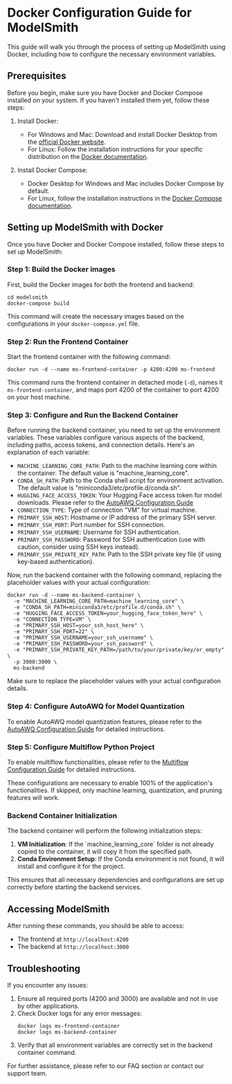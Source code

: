 # Docker Configuration Guide for ModelSmith

This guide will walk you through the process of setting up ModelSmith using Docker, including how to configure the necessary environment variables.

## Prerequisites

Before you begin, make sure you have Docker and Docker Compose installed on your system. If you haven't installed them yet, follow these steps:

1. Install Docker:

   - For Windows and Mac: Download and install Docker Desktop from the [official Docker website](https://www.docker.com/products/docker-desktop).
   - For Linux: Follow the installation instructions for your specific distribution on the [Docker documentation](https://docs.docker.com/engine/install/).

2. Install Docker Compose:
   - Docker Desktop for Windows and Mac includes Docker Compose by default.
   - For Linux, follow the installation instructions in the [Docker Compose documentation](https://docs.docker.com/compose/install/).

## Setting up ModelSmith with Docker

Once you have Docker and Docker Compose installed, follow these steps to set up ModelSmith:

### Step 1: Build the Docker images

First, build the Docker images for both the frontend and backend:

```shell
cd modelsmith
docker-compose build
```

This command will create the necessary images based on the configurations in your `docker-compose.yml` file.

### Step 2: Run the Frontend Container

Start the frontend container with the following command:

```shell
docker run -d --name ms-frontend-container -p 4200:4200 ms-frontend
```

This command runs the frontend container in detached mode (`-d`), names it `ms-frontend-container`, and maps port 4200 of the container to port 4200 on your host machine.

### Step 3: Configure and Run the Backend Container

Before running the backend container, you need to set up the environment variables. These variables configure various aspects of the backend, including paths, access tokens, and connection details. Here's an explanation of each variable:

- `MACHINE_LEARNING_CORE_PATH`: Path to the machine learning core within the container. The default value is "machine_learning_core".
- `CONDA_SH_PATH`: Path to the Conda shell script for environment activation. The default value is "miniconda3/etc/profile.d/conda.sh".
- `HUGGING_FACE_ACCESS_TOKEN`: Your Hugging Face access token for model downloads. Please refer to the [AutoAWQ Configuration Guide](configure-autoawq.md)
- `CONNECTION_TYPE`: Type of connection "VM" for virtual machine.
- `PRIMARY_SSH_HOST`: Hostname or IP address of the primary SSH server.
- `PRIMARY_SSH_PORT`: Port number for SSH connection.
- `PRIMARY_SSH_USERNAME`: Username for SSH authentication.
- `PRIMARY_SSH_PASSWORD`: Password for SSH authentication (use with caution, consider using SSH keys instead).
- `PRIMARY_SSH_PRIVATE_KEY_PATH`: Path to the SSH private key file (if using key-based authentication).

Now, run the backend container with the following command, replacing the placeholder values with your actual configuration:

```shell
docker run -d --name ms-backend-container \
  -e "MACHINE_LEARNING_CORE_PATH=machine_learning_core" \
  -e "CONDA_SH_PATH=miniconda3/etc/profile.d/conda.sh" \
  -e "HUGGING_FACE_ACCESS_TOKEN=your_hugging_face_token_here" \
  -e "CONNECTION_TYPE=VM" \
  -e "PRIMARY_SSH_HOST=your_ssh_host_here" \
  -e "PRIMARY_SSH_PORT=22" \
  -e "PRIMARY_SSH_USERNAME=your_ssh_username" \
  -e "PRIMARY_SSH_PASSWORD=your_ssh_password" \
  -e "PRIMARY_SSH_PRIVATE_KEY_PATH=/path/to/your/private/key/or_empty" \
  -p 3000:3000 \
  ms-backend
```

Make sure to replace the placeholder values with your actual configuration details.

### Step 4: Configure AutoAWQ for Model Quantization

To enable AutoAWQ model quantization features, please refer to the [AutoAWQ Configuration Guide](configure-autoawq.md) for detailed instructions.

### Step 5: Configure Multiflow Python Project

To enable multiflow functionalities, please refer to the [Multiflow Configuration Guide](configure-multiflow.md) for detailed instructions.

These configurations are necessary to enable 100% of the application's functionalities. If skipped, only machine learning, quantization, and pruning features will work.

### Backend Container Initialization

The backend container will perform the following initialization steps:

1. **VM Initialization**: If the \`machine_learning_core\` folder is not already copied to the container, it will copy it from the specified path.
2. **Conda Environment Setup**: If the Conda environment is not found, it will install and configure it for the project.

This ensures that all necessary dependencies and configurations are set up correctly before starting the backend services.

## Accessing ModelSmith

After running these commands, you should be able to access:

- The frontend at `http://localhost:4200`
- The backend at `http://localhost:3000`

## Troubleshooting

If you encounter any issues:

1. Ensure all required ports (4200 and 3000) are available and not in use by other applications.
2. Check Docker logs for any error messages:
   ```shell
   docker logs ms-frontend-container
   docker logs ms-backend-container
   ```
3. Verify that all environment variables are correctly set in the backend container command.

For further assistance, please refer to our FAQ section or contact our support team.
